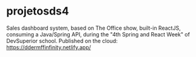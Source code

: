# projetosds4
Sales dashboard system, based on The Office show, built-in ReactJS, consuming a Java/Spring API, during the "4th Spring and React Week" of DevSuperior school. Published on the cloud: https://ddermffinfinity.netlify.app/
